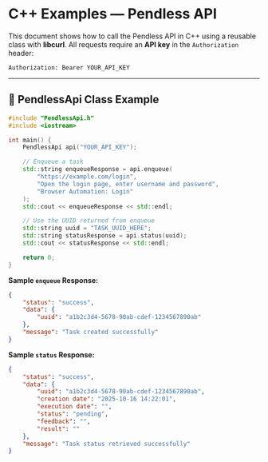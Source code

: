# C++ Examples — Pendless API

This document shows how to call the Pendless API in C++ using a reusable class with **libcurl**. All requests require an **API key** in the `Authorization` header:

```
Authorization: Bearer YOUR_API_KEY
```

---

## 📝 PendlessApi Class Example

```cpp
#include "PendlessApi.h"
#include <iostream>

int main() {
    PendlessApi api("YOUR_API_KEY");

    // Enqueue a task
    std::string enqueueResponse = api.enqueue(
        "https://example.com/login",
        "Open the login page, enter username and password",
        "Browser Automation: Login"
    );
    std::cout << enqueueResponse << std::endl;

    // Use the UUID returned from enqueue
    std::string uuid = "TASK_UUID_HERE";
    std::string statusResponse = api.status(uuid);
    std::cout << statusResponse << std::endl;

    return 0;
}
```

**Sample `enqueue` Response:**

```json
{
    "status": "success",
    "data": {
        "uuid": "a1b2c3d4-5678-90ab-cdef-1234567890ab"
    },
    "message": "Task created successfully"
}
```

**Sample `status` Response:**

```json
{
    "status": "success",
    "data": {
        "uuid": "a1b2c3d4-5678-90ab-cdef-1234567890ab",
        "creation date": "2025-10-16 14:22:01",
        "execution date": "",
        "status": "pending",
        "feedback": "",
        "result": ""
    },
    "message": "Task status retrieved successfully"
}
```
